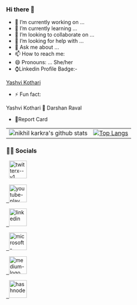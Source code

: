 ### Hi there 👋

- 🔭 I’m currently working on ...
- 🌱 I’m currently learning ...
- 👯 I’m looking to collaborate on ...
- 🤔 I’m looking for help with ...
- 💬 Ask me about ...
- 📫 How to reach me:
- 😄 Pronouns: ...
She/her
- ⌚Linkedin Profile Badge:-

<div class="badge-base LI-profile-badge" data-locale="en_US" data-size="medium" data-theme="dark" data-type="VERTICAL" data-vanity="yashvikothari" data-version="v1"><a class="badge-base__link LI-simple-link" href="https://in.linkedin.com/in/yashvikothari?trk=profile-badge">Yashvi Kothari</a></div>
              
- ⚡ Fun fact: 

Yashvi Kothari 💙 Darshan Raval

- 👶Report Card

|       |  |
| :----: |    :----:   |
| ![nikhil karkra's github stats](https://github-readme-stats.vercel.app/api?username=yashvikothari&show_icons=true&layout=compact&text_color=daf7dc&bg_color=151515)| [![Top Langs](https://github-readme-stats.vercel.app/api/top-langs/?username=yashvikothari&layout=compact&text_color=daf7dc&bg_color=151515)]()|








<h3> 🤝🏻 Socials </h3>

<p>

&nbsp; <a href="https://twitter.com/kothari_yashvi" target="_blank" rel="noopener noreferrer">
<img width="48" height="48" src="https://img.icons8.com/fluency/48/twitterx--v1.png" alt="twitterx--v1"/>

&nbsp; <a href="https://youtube.com/mycrxn" target="_blank" rel="noopener noreferrer">
<img width="48" height="48" src="https://img.icons8.com/fluency/48/youtube-play.png" alt="youtube-play"/>

&nbsp; <a href="https://linkedin.com/in/yashvikothari" target="_blank" rel="noopener noreferrer">
<img width="48" height="48" src="https://img.icons8.com/fluency/48/linkedin.png" alt="linkedin"/>

&nbsp; <a href="mailto:yashvikothari@outlook.com" target="_blank" rel="noopener noreferrer">
<img width="48" height="48" src="https://img.icons8.com/fluency/48/microsoft-outlook-2019.png" alt="microsoft-outlook-2019"/>

&nbsp; <a href="https://medium.com/@yashvikothari" target="_blank" rel="noopener noreferrer">
<img width="48" height="48" src="https://img.icons8.com/fluency/48/medium-logo.png" alt="medium-logo"/>

&nbsp; <a href="https://yashvikothari.hashnode.dev/" target="_blank" rel="noopener noreferrer">
<img width="48" height="48" src="https://img.icons8.com/color/48/000000/hashnode.png" alt="hashnode"/>

</p>

